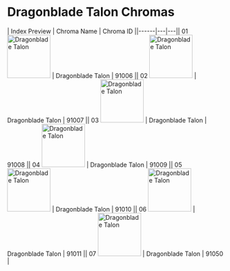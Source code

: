 # Dragonblade Talon Chromas

| Index  Preview | Chroma Name | Chroma ID ||------|---|---|| 01  <img src='https://raw.communitydragon.org/latest/plugins/rcp-be-lol-game-data/global/default/v1/champion-chroma-images/91/91006.png' alt='Dragonblade Talon' width='100'> | Dragonblade Talon | 91006 || 02  <img src='https://raw.communitydragon.org/latest/plugins/rcp-be-lol-game-data/global/default/v1/champion-chroma-images/91/91007.png' alt='Dragonblade Talon' width='100'> | Dragonblade Talon | 91007 || 03  <img src='https://raw.communitydragon.org/latest/plugins/rcp-be-lol-game-data/global/default/v1/champion-chroma-images/91/91008.png' alt='Dragonblade Talon' width='100'> | Dragonblade Talon | 91008 || 04  <img src='https://raw.communitydragon.org/latest/plugins/rcp-be-lol-game-data/global/default/v1/champion-chroma-images/91/91009.png' alt='Dragonblade Talon' width='100'> | Dragonblade Talon | 91009 || 05  <img src='https://raw.communitydragon.org/latest/plugins/rcp-be-lol-game-data/global/default/v1/champion-chroma-images/91/91010.png' alt='Dragonblade Talon' width='100'> | Dragonblade Talon | 91010 || 06  <img src='https://raw.communitydragon.org/latest/plugins/rcp-be-lol-game-data/global/default/v1/champion-chroma-images/91/91011.png' alt='Dragonblade Talon' width='100'> | Dragonblade Talon | 91011 || 07  <img src='https://raw.communitydragon.org/latest/plugins/rcp-be-lol-game-data/global/default/v1/champion-chroma-images/91/91050.png' alt='Dragonblade Talon' width='100'> | Dragonblade Talon | 91050 |